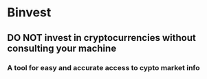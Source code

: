 # Binvest
 ## DO NOT invest in cryptocurrencies without consulting your machine
 ### A tool for easy and accurate access to cypto market info
